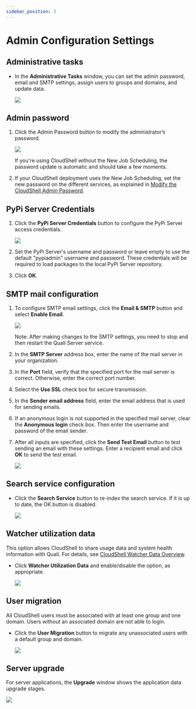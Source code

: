 ```yaml
---
sidebar_position: 3
---
```


# Admin Configuration Settings

## Administrative tasks

- In the **Administrative Tasks** window, you can set the admin password, email and SMTP settings, assign users to groups and domains, and update data.
    
    ![](/Images/IG2/Configuring-the-database-connection_14.png)
    

## Admin password

1. Click the Admin Password button to modify the administrator’s password.
    
    ![](/Images/IG2/Configuring-the-database-connection_15.png)
    
    If you're using CloudShell without the New Job Scheduling, the password update is automatic and should take a few moments.
    
2. If your CloudShell deployment uses the New Job Scheduling, set the new password on the different services, as explained in [Modify the CloudShell Admin Password](https://help.quali.com/Online%20Help/0.0/Portal/Content/IG/JSS/jss-mdfy-admin-pwd.htm).

## PyPi Server Credentials

1. Click the **PyPi Server Credentials** button to configure the PyPi Server access credentials.
    
    ![](/Images/IG2/PyPiServerCredentials.png)
    
2. Set the PyPi Server's username and password or leave empty to use the default "pypiadmin" username and password. These credentials will be required to load packages to the local PyPi Server repository.
3. Click **OK**.

## SMTP mail configuration

1. To configure SMTP email settings, click the **Email & SMTP** button and select **Enable Email**.
    
    ![](/Images/IG2/Configuring-the-database-connection_16.png)
    
    Note: After making changes to the SMTP settings, you need to stop and then restart the Quali Server service.
    
2. In the **SMTP Server** address box, enter the name of the mail server in your organization.
3. In the **Port** field, verify that the specified port for the mail server is correct. Otherwise, enter the correct port number.
4. Select the **Use SSL** check box for secure transmission.
5. In the **Sender email address** field, enter the email address that is used for sending emails.
6. If an anonymous login is not supported in the specified mail server, clear the **Anonymous login** check box. Then enter the username and password of the email sender.
7. After all inputs are specified, click the **Send Test Email** button to test sending an email with these settings. Enter a recipient email and click **OK** to send the test email.
    
    ![](/Images/IG2/Configuring-the-database-connection_17.png)
    

## Search service configuration

- Click the **Search Service** button to re-index the search service. If it is up to date, the OK button is disabled.
    
    ![](/Images/IG2/Configuring-the-database-connection_18.png)
    

## Watcher utilization data

This option allows CloudShell to share usage data and system health information with Quali. For details, see [CloudShell Watcher Data Overview](https://help.quali.com/Online%20Help/0.0/Portal/Content/CSP/LAB-MNG/Watcher.htm).

- Click **Watcher Utilization Data** and enable/disable the option, as appropriate.
    
    ![](/Images/IG2/watcherutilizationdataenable.png)
    

## User migration

All CloudShell users must be associated with at least one group and one domain. Users without an associated domain are not able to login.

- Click the **User Migration** button to migrate any unassociated users with a default group and domain.
    
    ![](/Images/IG2/Configuring-the-database-connection_19.png)
    

## Server upgrade

For server applications, the **Upgrade** window shows the application data upgrade stages.

![](/Images/IG2/Configuring-the-database-connection_20.png)